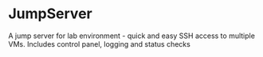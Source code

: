 # JumpServer
A jump server for lab environment - quick and easy SSH access to multiple VMs. Includes control panel, logging and status checks
